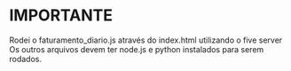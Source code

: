# IMPORTANTE
Rodei o faturamento_diario.js através do index.html utilizando o five server
Os outros arquivos devem ter node.js e python instalados para serem rodados.
